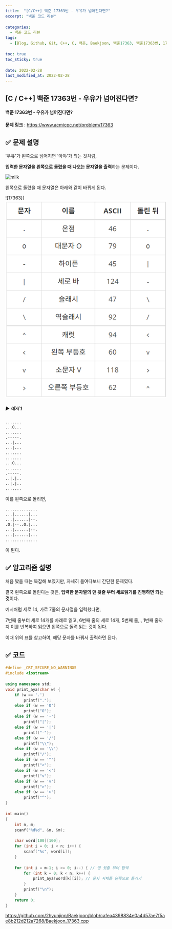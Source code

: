 ```yaml
---
title:  "[C/C++] 백준 17363번 - 우유가 넘어진다면?"
excerpt: "백준 코드 리뷰"

categories:
  - 백준 코드 리뷰
tags:
  - [Blog, Github, Git, C++, C, 백준, Baekjoon, 백준17363, 백준17363번, 17363번, c++_17363, 17363_c++]

toc: true
toc_sticky: true

date: 2022-02-28
last_modified_at: 2022-02-28
---
```


## [C / C++] 백준 17363번 - 우유가 넘어진다면?

#### 백준 17363번 - 우유가 넘어진다면?

**문제 링크** : <https://www.acmicpc.net/problem/17363>



## ✅ 문제 설명

'우유'가 왼쪽으로 넘어지면 '아야'가 되는 것처럼,

**입력한 문자열을 왼쪽으로 돌렸을 때 나오는 문자열을 출력**하는 문제이다.

![milk](https://upload.acmicpc.net/8dd285ac-0948-4ccf-9f32-61156dd85bb8/-/preview/)



왼쪽으로 돌렸을 때 문자열은 아래와 같이 바뀌게 된다.

![17363](![17363.png](https://github.com/2hyunjinn/2hyunjinn.github.io/blob/master/_posts/BAEKJOON/2022-02-28-17363-posting.assets/17363.png?raw=true)



##### ▶ 예시 1

```
.......
...O...
.......
.-----.
...|...
...|...
.......
.......
...O...
.......
.-----.
..|.|..
..|.|..
.......
```

이를 왼쪽으로 돌리면,

```
..............
...|......|...
...|......|--.
.O.|--..O.|...
...|......|--.
...|......|...
..............
```

이 된다.



## ✅ 알고리즘 설명

처음 봤을 때는 복잡해 보였지만, 자세히 들여다보니 간단한 문제였다.

결국 왼쪽으로 돌린다는 것은, **입력한 문자열의 맨 뒷줄 부터 세로읽기를 진행하면 되는 것**이다.

예시처럼 세로 14, 가로 7줄의 문자열을 입력했다면,

7번째 줄부터 세로 14개를 차례로 읽고, 6번째 줄의 세로 14개, 5번째 줄,,, 1번째 줄까지 이를 반복하여 읽으면 왼쪽으로 돌려 읽는 것이 된다.

이때 위의 표를 참고하여, 해당 문자를 바꿔서 출력하면 된다.



## ✅ 코드

```c++
#define _CRT_SECURE_NO_WARNINGS
#include <iostream>

using namespace std;
void print_aya(char w) {
	if (w == '.')
		printf(".");
	else if (w == 'O')
		printf("O");
	else if (w == '-')
		printf("|");
	else if (w == '|')
		printf("-");
	else if (w == '/')
		printf("\\");
	else if (w == '\\')
		printf("/");
	else if (w == '^')
		printf("<");
	else if (w == '<')
		printf("v");
	else if (w == 'v')
		printf(">");
	else if (w == '>')
        printf("^");
}

int main()
{
	int n, m;
	scanf("%d%d", &n, &m);

	char word[100][100];
	for (int i = 0; i < n; i++) {
		scanf("%s", word[i]);
	}

	for (int i = m-1; i >= 0; i--) { // 맨 뒷줄 부터 탐색
		for (int k = 0; k < n; k++) {
			print_aya(word[k][i]); // 문자 자체를 왼쪽으로 돌리기
		}
		printf("\n");
	}
	return 0;
}
```

<https://github.com/2hyunjinn/Baekjoon/blob/cafea4398834e0a4d57ae7f5ae8b212d212a7268/Baekjoon_17363.cpp>

